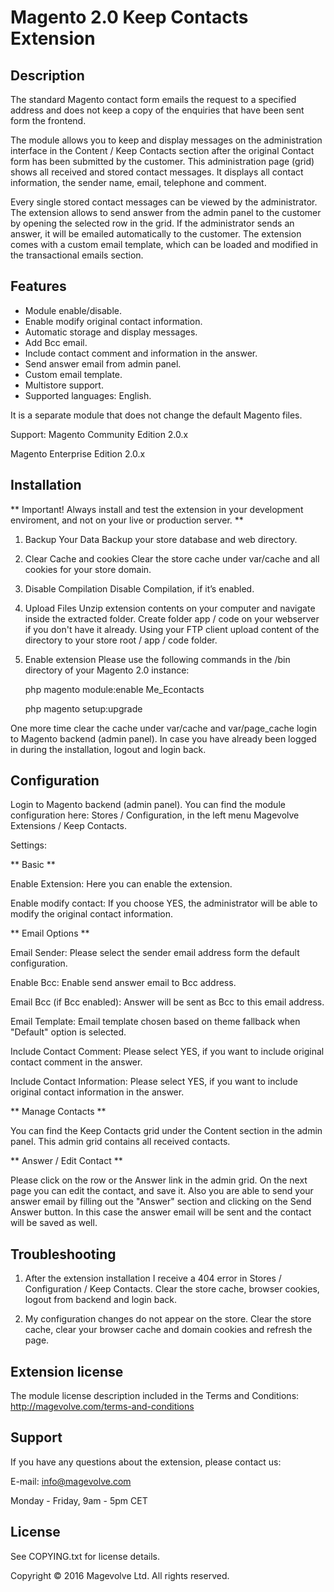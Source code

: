# **Magento 2.0 Keep Contacts Extension** #


## Description ##

The standard Magento contact form emails the request to a specified address and does not keep a copy of the enquiries that have been sent form the frontend.

The module allows you to keep and display messages on the administration interface in the Content / Keep Contacts section after the original Contact form has been submitted by the customer. This administration page (grid) shows all received and stored contact messages. It displays all contact information, the sender name, email, telephone and comment.

Every single stored contact messages can be viewed by the administrator. The extension allows to send answer from the admin panel to the customer by opening the selected row in the grid. If the administrator sends an answer, it will be emailed automatically to the customer. The extension comes with a custom email template, which can be loaded and modified in the transactional emails section.

## Features ##

- Module enable/disable.
- Enable modify original contact information.
- Automatic storage and display messages.
- Add Bcc email.
- Include contact comment and information in the answer.
- Send answer email from admin panel.
- Custom email template.
- Multistore support.
- Supported languages: English. 
 
It is a separate module that does not change the default Magento files. 
 
Support: 
Magento Community Edition  2.0.x

Magento Enterprise Edition  2.0.x

## Installation ##

** Important! Always install and test the extension in your development enviroment, and not on your live or production server. **
 
1. Backup Your Data 
Backup your store database and web directory. 
 
2. Clear Cache and cookies 
Clear the store cache under var/cache and all cookies for your store domain. 
 
3. Disable Compilation 
Disable Compilation, if it’s enabled.

4. Upload Files 
Unzip extension contents on your computer and navigate inside the extracted folder. Create folder app / code on your webserver if you don't have it already. Using your FTP client upload content of the directory to your store root / app / code folder.

5. Enable extension
Please use the following commands in the /bin directory of your Magento 2.0 instance:

    php magento module:enable Me_Econtacts

    php magento setup:upgrade 

One more time clear the cache under var/cache and var/page_cache login to Magento backend (admin panel). In case you have already been logged in during the installation, logout and login back. 

## Configuration ##
 
Login to Magento backend (admin panel).  You can find the module configuration here: Stores / Configuration, in the left menu Magevolve Extensions / Keep Contacts.

Settings:

** Basic **

Enable Extension: Here you can enable the extension.

Enable modify contact: If you choose YES, the administrator will be able to modify the original contact information. 
 
** Email Options **

Email Sender: Please select the sender email address form the default configuration.

Enable Bcc: Enable send answer email to Bcc address.

Email Bcc (if Bcc enabled): Answer will be sent as Bcc to this email address.

Email Template: Email template chosen based on theme fallback when "Default" option is selected.

Include Contact Comment: Please select YES, if you want to include original contact comment in the answer.

Include Contact Information: Please select YES, if you want to include original contact information in the answer.

** Manage Contacts **
 
You can find the Keep Contacts grid under the Content section in the admin panel. This admin grid contains all received contacts.

** Answer / Edit Contact **
	 
Please click on the row or the Answer link in the admin grid. On the next page you can edit the contact, and save it. Also you are able to send your answer email by filling out the "Answer" section and clicking on the Send Answer button. In this case the answer email will be sent and the contact will be saved as well.

## Troubleshooting ##
 
1. After the extension installation I receive a 404 error in Stores / Configuration / Keep Contacts. 
Clear the store cache, browser cookies, logout from backend and login back. 
 
2. My configuration changes do not appear on the store.
Clear the store cache, clear your browser cache and domain cookies and refresh the page. 
 
## Extension license ##
 
The module license description included in the Terms and Conditions:  
http://magevolve.com/terms-and-conditions  
 
## Support ##
 
If you have any questions about the extension, please contact us:
 
E-mail: info@magevolve.com

Monday - Friday, 9am - 5pm CET

## License ##

See COPYING.txt for license details.

Copyright © 2016 Magevolve Ltd. All rights reserved.